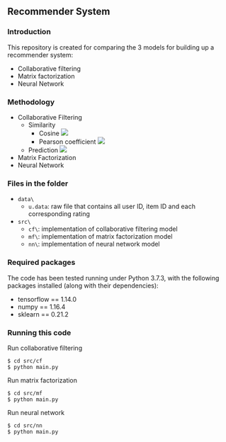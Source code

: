 ## Recommender System

### Introduction
This repository is created for comparing the 3 models for building up a recommender system:
- Collaborative filtering
- Matrix factorization
- Neural Network

### Methodology

- Collaborative Filtering
  - Similarity
    - Cosine
    ![](http://github.com/wbteng9526/RecommenderSystem/tree/master/img/cfsimcos.png)
    - Pearson coefficient
    ![](http://github.com/wbteng9526/RecommenderSystem/tree/master/img/cfsimpearson.png)
  - Prediction
  ![](http://github.com/wbteng9526/RecommenderSystem/img/tree/master/cfpred.png)
- Matrix Factorization
- Neural Network

### Files in the folder

- `data\`
  - `u.data`: raw file that contains all user ID, item ID and each corresponding rating
- `src\`
  - `cf\`: implementation of collaborative filtering model
  - `mf\`: implementation of matrix factorization model
  - `nn\`: implementation of neural network model
  
### Required packages
The code has been tested running under Python 3.7.3, with the following packages installed (along with their dependencies):
- tensorflow == 1.14.0
- numpy == 1.16.4
- sklearn == 0.21.2

### Running this code

Run collaborative filtering
```
$ cd src/cf
$ python main.py
```

Run matrix factorization
```
$ cd src/mf
$ python main.py
```

Run neural network
```
$ cd src/nn
$ python main.py
```
